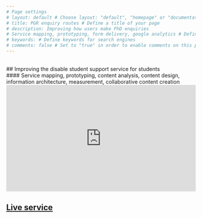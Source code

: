 ```yaml
---
# Page settings
# layout: default # Choose layout: "default", "homepage" or "documentation-archive"
# title: PGR enquiry routes # Define a title of your page
# description: Improving how users make PhD enquiries 
# Service mapping, prototyping, form delivery, google analytics # Define a description of your page
# keywords: # Define keywords for search engines
# comments: false # Set to "true" in order to enable comments on this page. Make sure you properly setup "disqus_forum_shortname" variable in "_config.yml"
---
```



<style>
.container {
  position: relative;
  width: 100%;
  overflow: hidden;
  padding-top: 56.25%; /* 16:9 Aspect Ratio */
}

.responsive-iframe {
  position: absolute;
  top: 0;
  left: 0;
  bottom: 0;
  right: 0;
  width: 100%;
  height: 100%;
  border: none;
}
</style>

<br/>
## Improving the disable student support service for students<br/>
#### Service mapping, prototyping, content analysis, content design, information architecture, measurement, collaborative content creation

<div class="container"> 
<iframe class="responsive-iframe" src="https://miro.com/app/embed/uXjVO_r9458=/?pres=1&frameId=3458764522446339287" frameBorder="0" scrolling="no" allowFullScreen></iframe>
</div>

## [Live service](https://www.shu.ac.uk/disabled-student-support)